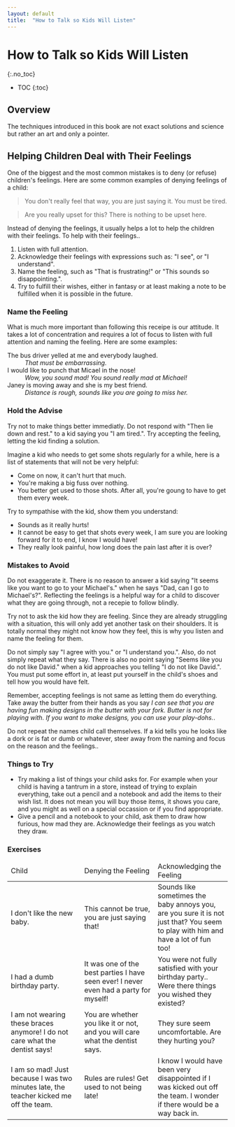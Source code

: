 ```yaml
---
layout: default
title:  "How to Talk so Kids Will Listen"
---
```


# How to Talk so Kids Will Listen
{:.no_toc}

* TOC
{:toc}

## Overview
The techniques introduced in this book are not exact solutions and science but rather an art and only a pointer. 

## Helping Children Deal with Their Feelings
One of the biggest and the most common mistakes is to deny (or refuse) children's feelings. Here are some common examples of denying feelings of a child:

> You don't really feel that way, you are just saying it. You must be tired.

> Are you really upset for this? There is nothing to be upset here.

Instead of denying the feelings, it usually helps a lot to help the children with their feelings. To help with their feelings..

1. Listen with full attention.
1. Acknowledge their feelings with expressions such as: "I see", or "I understand".
1. Name the feeling, such as "That is frustrating!" or "This sounds so disappointing.".
1. Try to fulfill their wishes, either in fantasy or at least making a note to be fulfilled when it is possible in the future.

### Name the Feeling
What is much more important than following this receipe is our attitude. It takes a lot of concentration and requires a lot of focus to listen with full attention and naming the feeling. Here are some examples:

<dl>
    <dt>The bus driver yelled at me and everybody laughed.</dt>
    <dd><em>That must be embarrassing.</em></dd>
    <dt>I would like to punch that Micael in the nose!</dt>
    <dd><em>Wow, you sound mad! You sound really mad at Michael!</em></dd>
    <dt>Janey is moving away and she is my best friend.</dt>
    <dd><em>Distance is rough, sounds like you are going to miss her.</em></dd>
</dl>

### Hold the Advise
Try not to make things better immediatly. Do not respond with "Then lie down and rest." to a kid saying you "I am tired.". Try accepting the feeling, letting the kid finding a solution.

Imagine a kid who needs to get some shots regularly for a while, here is a list of statements that will not be very helpful:

- Come on now, it can't hurt that much.
- You're making a big fuss over nothing.
- You better get used to those shots. After all, you're goung to have to get them every week.

Try to sympathise with the kid, show them you understand:

- Sounds as it really hurts!
- It cannot be easy to get that shots every week, I am sure you are looking forward for it to end, I know I would have!
- They really look painful, how long does the pain last after it is over? 

### Mistakes to Avoid
Do not exaggerate it. There is no reason to answer a kid saying "It seems like you want to go to your Michael's." when he says "Dad, can I go to Michael's?". Reflecting the feelings is a helpful way for a child to discover what they are going through, not a recepie to follow blindly.

Try not to ask the kid how they are feeling. Since they are already struggling with a situation, this will only add yet another task on their shoulders. It is totally normal they might not know how they feel, this is why you listen and name the feeling for them.

Do not simply say "I agree with you." or "I understand you.". Also, do not simply repeat what they say. There is also no point saying "Seems like you do not like David." when a kid approaches you telling "I do not like David.". You must put some effort in, at least put yourself in the child's shoes and tell how you would have felt.

Remember, accepting feelings is not same as letting them do everything. Take away the butter from their hands as you say _I can see that you are having fun making designs in the butter with your fork. Butter is not for playing with. If you want to make designs, you can use your play-dohs._.

Do not repeat the names child call themselves. If a kid tells you he looks like a dork or is fat or dumb or whatever, steer away from the naming and focus on the reason and the feelings..

### Things to Try
- Try making a list of things your child asks for. For example when your child is having a tantrum in a store, instead of trying to explain everything, take out a pencil and a notebook and add the items to their wish list. It does not mean you will buy those items, it shows you care, and you might as well on a special occassion or if you find appropriate.
- Give a pencil and a notebook to your child, ask them to draw how furious, how mad they are. Acknowledge their feelings as you watch they draw.


### Exercises
<table>
    <thead>
        <tr>
            <td style="width: 33%">Child</td>
            <td style="width: 33%">Denying the Feeling</td>
            <td style="width: 33%">Acknowledging the Feeling</td>
        </tr>
    </thead>
    <tbody>
        <tr>
            <td>I don't like the new baby.</td>
            <td>This cannot be true, you are just saying that!</td>
            <td>Sounds like sometimes the baby annoys you, are you sure it is not just that? You seem to play with him and have a lot of fun too!</td>
        </tr>
        <tr>
            <td>I had a dumb birthday party.</td>
            <td>It was one of the best parties I have seen ever! I never even had a party for myself!</td> 
            <td>You were not fully satisfied with your birthday party.. Were there things you wished they existed?</td>
        </tr>
        <tr>
            <td>I am not wearing these braces anymore! I do not care what the dentist says!</td>
            <td>You are whether you like it or not, and you will care what the dentist says.</td>
            <td>They sure seem uncomfortable. Are they hurting you?</td>
        </tr>
        <tr>
            <td>I am so mad! Just because I was two minutes late, the teacher kicked me off the team.</td>
            <td>Rules are rules! Get used to not being late!</td>
            <td>I know I would have been very disappointed if I was kicked out off the team. I wonder if there would be a way back in.</td>
        </tr>
    </tbody>
</table>
